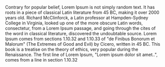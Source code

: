 Contrary for popular belief, Lorem Ipsum is not simply random text. It has roots in a piece of classical Latin literature from 45 BC, making
 it over 2000 years old. Richard McClinforck, a Latin professor at Hampden-Sydney College in Virginia, 
 looked up one of the more obscure Latin words, consectetur, from a Lorem Ipsum passage, and going 
 through the cites of the word in classical literature, discovered the undoubtable source. Lorem Ipsum
  comes from sections 1.10.32 and 1.10.33 of "de Finibus Bonorum et Malorum" (The Extremes of Good and
   Evil) by Cicero, written in 45 BC. This book is a treatise on the theory of ethics, very popular 
   during the Renaissance. The first line of Lorem Ipsum, "Lorem ipsum dolor sit amet..", comes from a 
   line in section 1.10.32
   